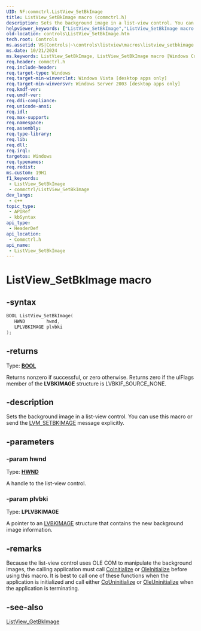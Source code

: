 ```yaml
---
UID: NF:commctrl.ListView_SetBkImage
title: ListView_SetBkImage macro (commctrl.h)
description: Sets the background image in a list-view control. You can use this macro or send the LVM_SETBKIMAGE message explicitly.
helpviewer_keywords: ["ListView_SetBkImage","ListView_SetBkImage macro [Windows Controls]","_win32_ListView_SetBkImage","_win32_ListView_SetBkImage_cpp","commctrl/ListView_SetBkImage","controls.ListView_SetBkImage","controls._win32_ListView_SetBkImage"]
old-location: controls\ListView_SetBkImage.htm
tech.root: Controls
ms.assetid: VS|Controls|~\controls\listview\macros\listview_setbkimage.htm
ms.date: 10/21/2024
ms.keywords: ListView_SetBkImage, ListView_SetBkImage macro [Windows Controls], _win32_ListView_SetBkImage, _win32_ListView_SetBkImage_cpp, commctrl/ListView_SetBkImage, controls.ListView_SetBkImage, controls._win32_ListView_SetBkImage
req.header: commctrl.h
req.include-header: 
req.target-type: Windows
req.target-min-winverclnt: Windows Vista [desktop apps only]
req.target-min-winversvr: Windows Server 2003 [desktop apps only]
req.kmdf-ver: 
req.umdf-ver: 
req.ddi-compliance: 
req.unicode-ansi: 
req.idl: 
req.max-support: 
req.namespace: 
req.assembly: 
req.type-library: 
req.lib: 
req.dll: 
req.irql: 
targetos: Windows
req.typenames: 
req.redist: 
ms.custom: 19H1
f1_keywords:
 - ListView_SetBkImage
 - commctrl/ListView_SetBkImage
dev_langs:
 - c++
topic_type:
 - APIRef
 - kbSyntax
api_type:
 - HeaderDef
api_location:
 - Commctrl.h
api_name:
 - ListView_SetBkImage
---
```


# ListView_SetBkImage macro

## -syntax

```cpp
BOOL ListView_SetBkImage(
   HWND        hwnd,
   LPLVBKIMAGE plvbki
);
```

## -returns

Type: **[BOOL](/windows/desktop/winprog/windows-data-types)**

Returns nonzero if successful, or zero otherwise. Returns zero if the ulFlags member of the <b>LVBKIMAGE</b> structure is LVBKIF_SOURCE_NONE.


## -description

Sets the background image in a list-view control. You can use this macro or send the <a href="/windows/desktop/Controls/lvm-setbkimage">LVM_SETBKIMAGE</a> message explicitly.

## -parameters

### -param hwnd

Type: <b><a href="/windows/desktop/WinProg/windows-data-types">HWND</a></b>

A handle to the list-view control.

### -param plvbki

Type: <b>LPLVBKIMAGE</b>

A pointer to an <a href="/windows/desktop/api/commctrl/ns-commctrl-lvbkimagea">LVBKIMAGE</a> structure that contains the new background image information.

## -remarks

Because the list-view control uses OLE COM to manipulate the background images, the calling application must call <a href="/windows/desktop/api/objbase/nf-objbase-coinitialize">CoInitialize</a> or <a href="/windows/desktop/api/ole2/nf-ole2-oleinitialize">OleInitialize</a> before using this macro. It is best to call one of these functions when the application is initialized and call either <a href="/windows/desktop/api/combaseapi/nf-combaseapi-couninitialize">CoUninitialize</a> or <a href="/windows/desktop/api/ole2/nf-ole2-oleuninitialize">OleUninitialize</a> when the application is terminating.

## -see-also

<a href="/windows/desktop/api/commctrl/nf-commctrl-listview_getbkimage">ListView_GetBkImage</a>

